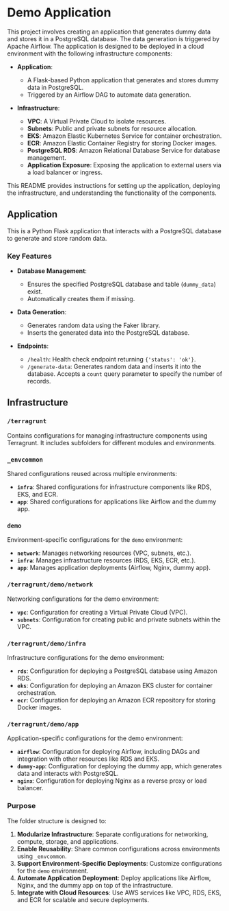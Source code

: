 
# Demo Application

This project involves creating an application that generates dummy data and stores it in a PostgreSQL database. The data generation is triggered by Apache Airflow. The application is designed to be deployed in a cloud environment with the following infrastructure components:

- **Application**:
  - A Flask-based Python application that generates and stores dummy data in PostgreSQL.
  - Triggered by an Airflow DAG to automate data generation.

- **Infrastructure**:
  - **VPC**: A Virtual Private Cloud to isolate resources.
  - **Subnets**: Public and private subnets for resource allocation.
  - **EKS**: Amazon Elastic Kubernetes Service for container orchestration.
  - **ECR**: Amazon Elastic Container Registry for storing Docker images.
  - **PostgreSQL RDS**: Amazon Relational Database Service for database management.
  - **Application Exposure**: Exposing the application to external users via a load balancer or ingress.

This README provides instructions for setting up the application, deploying the infrastructure, and understanding the functionality of the components.

## Application

This is a Python Flask application that interacts with a PostgreSQL database to generate and store random data.

### Key Features

- **Database Management**:
  - Ensures the specified PostgreSQL database and table (`dummy_data`) exist.
  - Automatically creates them if missing.

- **Data Generation**:
  - Generates random data using the Faker library.
  - Inserts the generated data into the PostgreSQL database.

- **Endpoints**:
  - `/health`: Health check endpoint returning `{'status': 'ok'}`.
  - `/generate-data`: Generates random data and inserts it into the database. Accepts a `count` query parameter to specify the number of records.


## Infrastructure

### `/terragrunt`
Contains configurations for managing infrastructure components using Terragrunt. It includes subfolders for different modules and environments.

### `_envcommon`
Shared configurations reused across multiple environments:
- **`infra`**: Shared configurations for infrastructure components like RDS, EKS, and ECR.
- **`app`**: Shared configurations for applications like Airflow and the dummy app.

### `demo`
Environment-specific configurations for the `demo` environment:
- **`network`**: Manages networking resources (VPC, subnets, etc.).
- **`infra`**: Manages infrastructure resources (RDS, EKS, ECR, etc.).
- **`app`**: Manages application deployments (Airflow, Nginx, dummy app).

### `/terragrunt/demo/network`
Networking configurations for the demo environment:
- **`vpc`**: Configuration for creating a Virtual Private Cloud (VPC).
- **`subnets`**: Configuration for creating public and private subnets within the VPC.

### `/terragrunt/demo/infra`
Infrastructure configurations for the demo environment:
- **`rds`**: Configuration for deploying a PostgreSQL database using Amazon RDS.
- **`eks`**: Configuration for deploying an Amazon EKS cluster for container orchestration.
- **`ecr`**: Configuration for deploying an Amazon ECR repository for storing Docker images.

### `/terragrunt/demo/app`
Application-specific configurations for the demo environment:
- **`airflow`**: Configuration for deploying Airflow, including DAGs and integration with other resources like RDS and EKS.
- **`dummy-app`**: Configuration for deploying the dummy app, which generates data and interacts with PostgreSQL.
- **`nginx`**: Configuration for deploying Nginx as a reverse proxy or load balancer.

### Purpose

The folder structure is designed to:
1. **Modularize Infrastructure**: Separate configurations for networking, compute, storage, and applications.
2. **Enable Reusability**: Share common configurations across environments using `_envcommon`.
3. **Support Environment-Specific Deployments**: Customize configurations for the `demo` environment.
4. **Automate Application Deployment**: Deploy applications like Airflow, Nginx, and the dummy app on top of the infrastructure.
5. **Integrate with Cloud Resources**: Use AWS services like VPC, RDS, EKS, and ECR for scalable and secure deployments.
